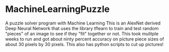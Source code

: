 # MachineLearningPuzzle
A puzzle solver program with Machine Learning
This is an AlexNet derived Deep Neural Network that uses the library tflearn to train and test random "pieces" of an image to see if they "fit" together or not. This took mulitple weeks to run and got about ninty percent accuracy on picture piece sizes of about 30 pixels by 30 pixels.  This also has python scripts to cut up pictures!
